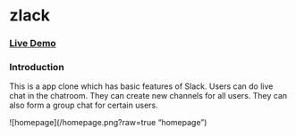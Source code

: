 # zlack

### [Live Demo](https://zlack-la.herokuapp.com/#/)

### Introduction

This is a app clone which has basic features of Slack. Users can do live chat in the chatroom. They can create new channels for all users. They can also form a group chat for certain users.


![homepage](/homepage.png?raw=true “homepage”)

